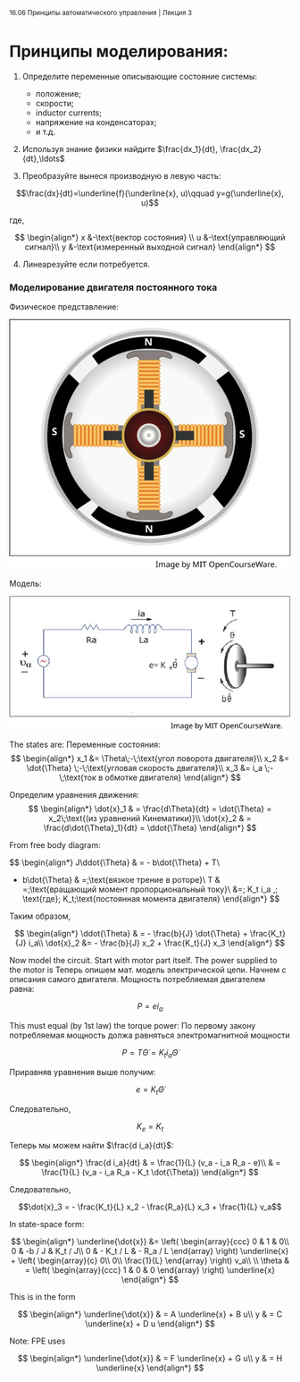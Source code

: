﻿<sup>16.06 Принципы автоматического управления | Лекция 3</sup>

# Принципы моделирования:

1.  Определите переменные описывающие состояние системы:
    *   положение;
    *   скорости;
    *   inductor currents;
    *   напряжение на конденсаторах;
    *   и т.д.

2.  Используя знание физики найдите $\frac{dx_1}{dt}, \frac{dx_2}{dt},\ldots$

3.  Преобразуйте вынеся производную в левую часть:

$$\frac{dx}{dt}=\underline{f}(\underline{x}, u)\qquad y=g(\underline{x}, u)$$

где,

$$
\begin{align*}
x &-\text{вектор состояния} \\
u &-\text{управляющий сигнал}\\
y &-\text{измеренный выходной сигнал}
\end{align*}
$$


4.  Линеарезуйте если потребуется.

### Моделирование двигателя постоянного тока

Физическое представление:

![ДПТ](images/3/dc-motor.svg)

Модель:

![ДПТ Cхема](images/3/dc-motor-scheme.svg)

The states are:
Переменные состояния:
$$
\begin{align*}
x_1 &= \Theta\;-\;\text{угол поворота двигателя}\\
x_2 &= \dot{\Theta} \;-\;\text{угловая скорость двигателя}\\
x_3 &= i_a \;-\;\text{ток в обмотке двигателя}
\end{align*}
$$

Определим уравнения движения:
$$
\begin{align*}
\dot{x}_1 & = \frac{d\Theta}{dt} = \dot{\Theta} = x_2\;\text{(из уравнений Кинематики)}\\
\dot{x}_2 & = \frac{d\dot{\Theta}_1}{dt}  = \ddot{\Theta}
\end{align*}
$$

From free body diagram:

$$
\begin{align*}
J\ddot{\Theta} & = - b\dot{\Theta} + T\\
- b\dot{\Theta} & =\;\text{вязкое трение в роторе}\\
T & =\;\text{вращающий момент пропорциональный току}\\
   &=\; K_t i_a ,\; \text{где}\; K_t\;\text{постоянная момента двигателя}
\end{align*}
$$

Таким образом,

$$
\begin{align*}
\ddot{\Theta} & = - \frac{b}{J} \dot{\Theta} + \frac{K_t}{J} i_a\\
\dot{x}_2 &= - \frac{b}{J} x_2 +  \frac{K_t}{J} x_3
\end{align*}
$$

Now model the circuit. Start with motor part itself. The power supplied to the motor is
Теперь опишем мат. модель электрической цепи. Начнем с описания самого двигателя. Мощность потребляемая двигателем равна:

$$P=e i_a$$

This must equal (by 1st law) the torque power:
По первому закону  потребляемая мощность должа равняться электромагнитной мощности

$$P = T\dot{\Theta} = K_t i_a \dot{\Theta}$$

Приравняв уравнения выше получим:

$$e = K_t \dot{\Theta}$$

Следовательно,

$$K_e = K_t$$

Теперь мы можем найти $\frac{d i_a}{dt}$:

$$
\begin{align*}
\frac{d i_a}{dt} & = \frac{1}{L} (v_a - i_a R_a - e)\\
& = \frac{1}{L} (v_a - i_a R_a - K_t \dot{\Theta})
\end{align*}
$$

Следовательно,

$$\dot{x}_3 = - \frac{K_t}{L} x_2 - \frac{R_a}{L} x_3 + \frac{1}{L} v_a$$

In state-space form:

$$
\begin{align*}
\underline{\dot{x}} &= \left( \begin{array}{ccc}
0 & 1 & 0\\
0 & -b / J & K_t / J\\
0 & - K_t / L & - R_a / L
\end{array} \right) \underline{x} + \left( \begin{array}{c}
0\\
0\\
\frac{1}{L}
\end{array} \right) v_a\\
\\
\theta & =  \left( \begin{array}{ccc}
1 & 0 & 0 \end{array} \right)  \underline{x}
\end{align*}
$$

This is in the form

$$
\begin{align*}
\underline{\dot{x}} & = A \underline{x} + B u\\
y & = C  \underline{x} + D u
\end{align*}
$$

Note: FPE uses

$$
\begin{align*}
\underline{\dot{x}} & = F \underline{x} + G u\\
y & = H  \underline{x}
\end{align*}
$$
